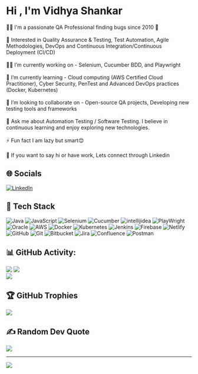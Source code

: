 # Hi , I'm Vidhya Shankar
👨‍💻 I'm a passionate QA Professional finding bugs since 2010 🙂 <br><br>
👀 Interested in Quality Assurance & Testing, Test Automation, Agile Methodologies, DevOps and Continuous Integration/Continuous Deployment (CI/CD)<br><br>
👨‍💻 I’m currently working on - Selenium, Cucumber BDD, and Playwright <br><br>
🌱 I’m currently learning - Cloud computing (AWS Certified Cloud Practitioner), Cyber Security, PenTest and Advanced DevOps practices (Docker, Kubernetes) <br><br>
🤝 I’m looking to collaborate on - Open-source QA projects, Developing new testing tools and frameworks<br><br>
💬 Ask me about Automation Testing / Software Testing. I believe in continuous learning and enjoy exploring new technologies. <br><br>
⚡ Fun fact I am lazy but smart😊<br><br>
💞 If you want to say hi or have work, Lets connect through Linkedin 



## 🌐 Socials
[![LinkedIn](https://img.shields.io/badge/LinkedIn-%230077B5.svg?logo=linkedin&logoColor=white)](https://linkedin.com/in/in/vidhyashankarn/) 


## 🚀 Tech Stack
![Java](https://img.shields.io/badge/java-%23ED8B00.svg?style=for-the-badge&logo=openjdk&logoColor=white) ![JavaScript](https://img.shields.io/badge/javascript-%23323330.svg?style=for-the-badge&logo=javascript&logoColor=%23F7DF1E)  ![Selenium](https://img.shields.io/badge/-selenium-CB02A?style=for-the-badge&logo=selenium&logoColor=white) ![Cucumber](https://img.shields.io/badge/Cucumber-43B02A?style=for-the-badge&logo=cucumber&logoColor=white) ![intellijidea](https://img.shields.io/badge/IntelliJIDEA-000000.svg?style=for-the-badge&logo=intellij-idea&logoColor=white) ![PlayWright](https://img.shields.io/static/v1?style=for-the-badge&message=Playwright&color=2EAD33&logo=Playwright&logoColor=FFFFFF&label=) ![Oracle](https://img.shields.io/badge/Oracle-F80000?style=for-the-badge&logo=oracle&logoColor=white) ![AWS](https://img.shields.io/badge/AWS-%23FF9900.svg?style=for-the-badge&logo=amazon-aws&logoColor=white) ![Docker](https://img.shields.io/badge/docker-%230db7ed.svg?style=for-the-badge&logo=docker&logoColor=white) ![Kubernetes](https://img.shields.io/badge/kubernetes-%23326ce5.svg?style=for-the-badge&logo=kubernetes&logoColor=white) ![Jenkins](https://img.shields.io/badge/jenkins-%232C5263.svg?style=for-the-badge&logo=jenkins&logoColor=white)  ![Firebase](https://img.shields.io/badge/firebase-%23039BE5.svg?style=for-the-badge&logo=firebase) ![Netlify](https://img.shields.io/badge/netlify-%23000000.svg?style=for-the-badge&logo=netlify&logoColor=#00C7B7) ![GitHub](https://img.shields.io/badge/github-%23121011.svg?style=for-the-badge&logo=github&logoColor=white) ![Git](https://img.shields.io/badge/git-%23F05033.svg?style=for-the-badge&logo=git&logoColor=white) ![Bitbucket](https://img.shields.io/badge/bitbucket-%230047B3.svg?style=for-the-badge&logo=bitbucket&logoColor=white) ![Jira](https://img.shields.io/badge/jira-%230A0FFF.svg?style=for-the-badge&logo=jira&logoColor=white) ![Confluence](https://img.shields.io/badge/confluence-%23172BF4.svg?style=for-the-badge&logo=confluence&logoColor=white)  ![Postman](https://img.shields.io/badge/Postman-FF6C37?style=for-the-badge&logo=postman&logoColor=white)


## 📊 GitHub Activity:
![](https://github-readme-stats.vercel.app/api?username=im-vidhyashankar&theme=dark&hide_border=false&include_all_commits=false&count_private=true) ![](https://github-readme-streak-stats.herokuapp.com/?user=im-vidhyashankar&theme=dark&hide_border=false)<br/>
![](https://github-readme-stats.vercel.app/api/top-langs/?username=im-vidhyashankar&theme=dark&hide_border=false&include_all_commits=false&count_private=true&layout=compact)

## 🏆 GitHub Trophies
![](https://github-profile-trophy.vercel.app/?username=im-vidhyashankar&theme=radical&no-frame=false&no-bg=true&margin-w=4)

## ✍️ Random Dev Quote
![](https://quotes-github-readme.vercel.app/api?type=horizontal&theme=radical)

---
[![](https://visitcount.itsvg.in/api?id=im-vidhyashankar&icon=0&color=0)](https://visitcount.itsvg.in)

<!-- Proudly created with GPRM ( https://gprm.itsvg.in ) -->

<!-- Proudly created with GPRM ( https://gprm.itsvg.in ) -->
